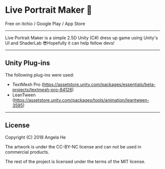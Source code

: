# Live Portrait Maker 🎉

Free on itchio / Google Play / App Store

---

Live Portrait Maker is a simple 2.5D Unity (C#) dress up game using Unity's UI and ShaderLab 😎Hopefully it can help fellow devs!

---
## Unity Plug-ins 
The following plug-ins were used:
* TextMesh Pro (https://assetstore.unity.com/packages/essentials/beta-projects/textmesh-pro-84126)
* LeanTween (https://assetstore.unity.com/packages/tools/animation/leantween-3595)
---
## License
Copyright (C) 2018 Angela He

The artwork is under the CC-BY-NC license and can not be used in commercial products.

The rest of the project is licensed under the terms of the MIT license.
